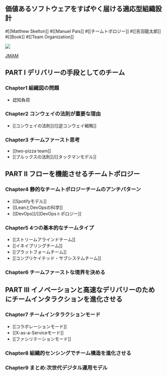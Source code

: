 ## 価値あるソフトウェアをすばやく届ける適応型組織設計

#[[Matthew Skelton]] #[[Manuel Pais]] #[[チームトポロジー]] #[[吉羽龍太郎]] #[[Book]] #[[Team Organization]]

![](https://pub.jmam.co.jp//images/book/593881.jpg)

[JMAM](https://pub.jmam.co.jp/book/b593881.html)

## PART I デリバリーの手段としてのチーム
### Chapter1 組織図の問題
- 認知負荷
### Chapter2 コンウェイの法則が重要な理由
- [[コンウェイの法則]]/[[逆コンウェイ戦略]]
### Chapter3 チームファースト思考
- [[two-pizza team]]
- [[ブルックスの法則]]/[[タックマンモデル]]

## PART Ⅱ フローを機能させるチームトポロジー
### Chapter4 静的なチームトポロジーチームのアンチパターン
- [[Spotifyモデル]]
- [[LeanとDevOpsの科学]]
- [[DevOps]]/[[DevOpsトポロジー]]
### Chapter5 4つの基本的なチームタイプ
- [[ストリームアラインドチーム]]
- [[イネイブリングチーム]]
- [[プラットフォームチーム]]
- [[コンプリケイテッド・サブシステムチーム]]
### Chapter6 チームファーストな境界を決める

## PART Ⅲ イノベーションと高速なデリバリーのため にチームインタラクションを進化させる
### Chapter7 チームインタラクションモード
- [[コラボレーションモード]]
- [[X-as-a-Serviceモード]]
- [[ファシリテーションモード]]
### Chapter8 組織的センシングでチーム構造を進化させる
### Chapter9 まとめ:次世代デジタル運用モデル